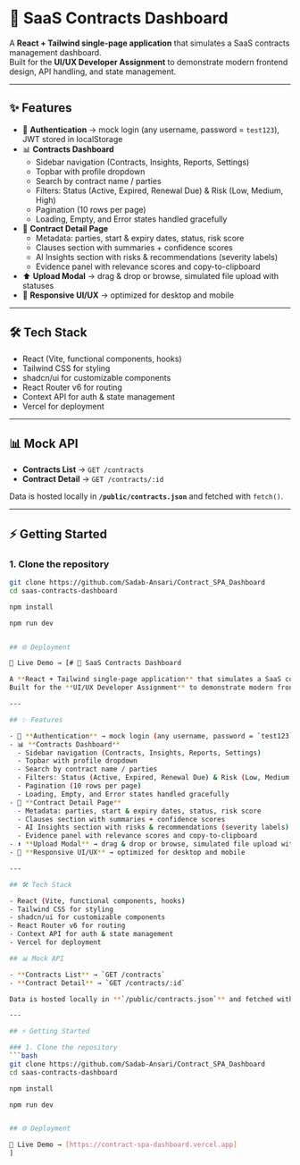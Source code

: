 # 📑 SaaS Contracts Dashboard

A **React + Tailwind single-page application** that simulates a SaaS contracts management dashboard.  
Built for the **UI/UX Developer Assignment** to demonstrate modern frontend design, API handling, and state management.

---

## ✨ Features

- 🔐 **Authentication** → mock login (any username, password = `test123`), JWT stored in localStorage  
- 📊 **Contracts Dashboard**  
  - Sidebar navigation (Contracts, Insights, Reports, Settings)  
  - Topbar with profile dropdown  
  - Search by contract name / parties  
  - Filters: Status (Active, Expired, Renewal Due) & Risk (Low, Medium, High)  
  - Pagination (10 rows per page)  
  - Loading, Empty, and Error states handled gracefully  
- 📑 **Contract Detail Page**  
  - Metadata: parties, start & expiry dates, status, risk score  
  - Clauses section with summaries + confidence scores  
  - AI Insights section with risks & recommendations (severity labels)  
  - Evidence panel with relevance scores and copy-to-clipboard  
- ⬆️ **Upload Modal** → drag & drop or browse, simulated file upload with statuses  
- 📱 **Responsive UI/UX** → optimized for desktop and mobile  

---

## 🛠 Tech Stack

- React (Vite, functional components, hooks)  
- Tailwind CSS for styling  
- shadcn/ui for customizable components  
- React Router v6 for routing  
- Context API for auth & state management  
- Vercel for deployment  

---
## 📊 Mock API

- **Contracts List** → `GET /contracts`  
- **Contract Detail** → `GET /contracts/:id`  

Data is hosted locally in **`/public/contracts.json`** and fetched with `fetch()`.

---

## ⚡ Getting Started

### 1. Clone the repository
```bash
git clone https://github.com/Sadab-Ansari/Contract_SPA_Dashboard
cd saas-contracts-dashboard

npm install 

npm run dev


## 🌐 Deployment

🔗 Live Demo → [# 📑 SaaS Contracts Dashboard

A **React + Tailwind single-page application** that simulates a SaaS contracts management dashboard.  
Built for the **UI/UX Developer Assignment** to demonstrate modern frontend design, API handling, and state management.

---

## ✨ Features

- 🔐 **Authentication** → mock login (any username, password = `test123`), JWT stored in localStorage  
- 📊 **Contracts Dashboard**  
  - Sidebar navigation (Contracts, Insights, Reports, Settings)  
  - Topbar with profile dropdown  
  - Search by contract name / parties  
  - Filters: Status (Active, Expired, Renewal Due) & Risk (Low, Medium, High)  
  - Pagination (10 rows per page)  
  - Loading, Empty, and Error states handled gracefully  
- 📑 **Contract Detail Page**  
  - Metadata: parties, start & expiry dates, status, risk score  
  - Clauses section with summaries + confidence scores  
  - AI Insights section with risks & recommendations (severity labels)  
  - Evidence panel with relevance scores and copy-to-clipboard  
- ⬆️ **Upload Modal** → drag & drop or browse, simulated file upload with statuses  
- 📱 **Responsive UI/UX** → optimized for desktop and mobile  

---

## 🛠 Tech Stack

- React (Vite, functional components, hooks)  
- Tailwind CSS for styling  
- shadcn/ui for customizable components  
- React Router v6 for routing  
- Context API for auth & state management  
- Vercel for deployment  

## 📊 Mock API

- **Contracts List** → `GET /contracts`  
- **Contract Detail** → `GET /contracts/:id`  

Data is hosted locally in **`/public/contracts.json`** and fetched with `fetch()`.

---

## ⚡ Getting Started

### 1. Clone the repository
```bash
git clone https://github.com/Sadab-Ansari/Contract_SPA_Dashboard
cd saas-contracts-dashboard

npm install 

npm run dev


## 🌐 Deployment

🔗 Live Demo → [https://contract-spa-dashboard.vercel.app]
]
